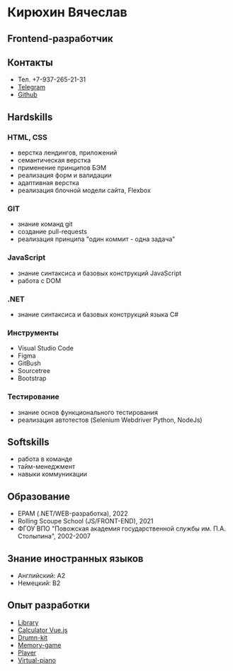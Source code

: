 # Кирюхин Вячеслав
## Frontend-разработчик
## Контакты
- Тел. +7-937-265-21-31
- [Telegram](https://t.me/kirvia)
- [Github](https://github.com/slawkir)

## Hardskills
### HTML, CSS
- верстка лендингов, приложений
- семантическая верстка
- применение принципов БЭМ
- реализация форм и валидации
- адаптивная верстка
- реализация блочной модели сайта, Flexbox
### GIT
- знание команд git
- создание pull-requests
- реализация принципа "один коммит - одна задача"
### JavaScript
- знание синтаксиса и базовых конструкций JavaScript
- работа с DOM
### .NET
- знание синтаксиса и базовых конструкций языка C#
### Инструменты
- Visual Studio Code
- Figma
- GitBush
- Sourcetree
- Bootstrap

### Тестирование
- знание основ функционального тестирования
- реализация автотестов (Selenium Webdriver Python, NodeJs) 

## Softskills
- работа в команде
- тайм-менеджмент
- навыки коммуникации

## Образование
- EPAM (.NET/WEB-разработка), 2022
- Rolling Scoupe School (JS/FRONT-END), 2021
- ФГОУ ВПО "Повожская академия государственной службы им. П.А. Столыпина", 2002-2007

## Знание иностранных языков
- Английский: А2
- Немецкий: B2

## Опыт разработки
- [Library](https://rolling-scopes-school.github.io/slawkir-JSFEPRESCHOOL2023Q2/library/)
- [Calculator Vue.js](https://slawkir.github.io/calculator/index.html)
- [Drumn-kit](https://competent-archimedes-598214.netlify.app/)
- [Memory-game](https://rolling-scopes-school.github.io/slawkir-JSFE2021Q1/match-game/)
- [Player](https://slawkir.github.io/audio-player/audio-player/index.html)
- [Virtual-piano](https://rolling-scopes-school.github.io/slawkir-JSFE2021Q1/virtual-piano/)
  
